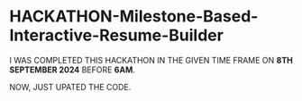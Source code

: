 # HACKATHON-Milestone-Based-Interactive-Resume-Builder

I WAS COMPLETED THIS HACKATHON IN THE GIVEN TIME FRAME ON **8TH SEPTEMBER 2024** BEFORE **6AM**.

NOW, JUST UPATED THE CODE.
